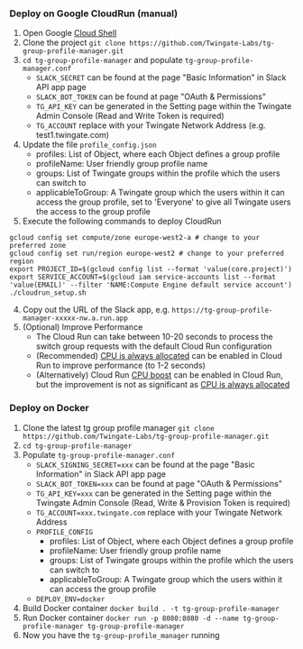 
### Deploy on Google CloudRun (manual)
1. Open Google [Cloud Shell](https://cloud.google.com/shell)
2. Clone the project `git clone https://github.com/Twingate-Labs/tg-group-profile-manager.git`
3. `cd tg-group-profile-manager` and populate `tg-group-profile-manager.conf`
    - `SLACK_SECRET` can be found at the page "Basic Information" in Slack API app page
    - `SLACK_BOT_TOKEN` can be found at page "OAuth & Permissions"
    - `TG_API_KEY` can be generated in the Setting page within the Twingate Admin Console (Read and Write Token is required)
    - `TG_ACCOUNT` replace with your Twingate Network Address (e.g. test1.twingate.com)
4. Update the file `profile_config.json`
    - profiles: List of Object, where each Object defines a group profile
    - profileName: User friendly group profile name
    - groups: List of Twingate groups within the profile which the users can switch to
    - applicableToGroup: A Twingate group which the users within it can access the group profile, set to 'Everyone' to give all Twingate users the access to the group profile
5. Execute the following commands to deploy CloudRun
```
gcloud config set compute/zone europe-west2-a # change to your preferred zone
gcloud config set run/region europe-west2 # change to your preferred region
export PROJECT_ID=$(gcloud config list --format 'value(core.project)')
export SERVICE_ACCOUNT=$(gcloud iam service-accounts list --format 'value(EMAIL)' --filter 'NAME:Compute Engine default service account')
./cloudrun_setup.sh
```
4. Copy out the URL of the Slack app, e.g. `https://tg-group-profile-manager-xxxxx-nw.a.run.app`
5. (Optional) Improve Performance
   * The Cloud Run can take between 10-20 seconds to process the switch group requests with the default Cloud Run configuration
   * (Recommended) [CPU is always allocated](https://cloud.google.com/run/docs/configuring/cpu-allocation#setting) can be enabled in Cloud Run to improve performance (to 1-2 seconds)
   * (Alternatively) Cloud Run [CPU boost](https://cloud.google.com/blog/products/serverless/announcing-startup-cpu-boost-for-cloud-run--cloud-functions) can be enabled in Cloud Run, but the improvement is not as significant as [CPU is always allocated](https://cloud.google.com/run/docs/configuring/cpu-allocation#setting)


### Deploy on Docker
1. Clone the latest tg group profile manager `git clone https://github.com/Twingate-Labs/tg-group-profile-manager.git`
2. `cd tg-group-profile-manager`
3. Populate `tg-group-profile-manager.conf`
   - `SLACK_SIGNING_SECRET=xxx` can be found at the page "Basic Information" in Slack API app page
   - `SLACK_BOT_TOKEN=xxx` can be found at page "OAuth & Permissions"
   - `TG_API_KEY=xxx` can be generated in the Setting page within the Twingate Admin Console (Read, Write & Provision Token is required)
   - `TG_ACCOUNT=xxx.twingate.com` replace with your Twingate Network Address
   - `PROFILE_CONFIG` 
     - profiles: List of Object, where each Object defines a group profile
     - profileName: User friendly group profile name
     - groups: List of Twingate groups within the profile which the users can switch to
     - applicableToGroup: A Twingate group which the users within it can access the group profile
   - `DEPLOY_ENV=docker`
4. Build Docker container `docker build . -t tg-group-profile-manager`
5. Run Docker container `docker run -p 8080:8080 -d --name tg-group-profile-manager tg-group-profile-manager`
6. Now you have the `tg-group-profile_manager` running
